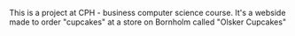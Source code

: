 This is a project at CPH - business computer science course. It's a webside made to order "cupcakes" at a store on Bornholm called "Olsker Cupcakes"
